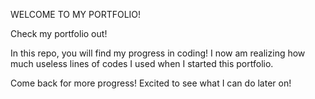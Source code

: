 WELCOME TO MY PORTFOLIO!


Check my portfolio out!

In this repo, you will find my progress in coding!
I now am realizing how much useless lines of codes I used when I started this portfolio.

Come back for more progress! 
Excited to see what I can do later on!

